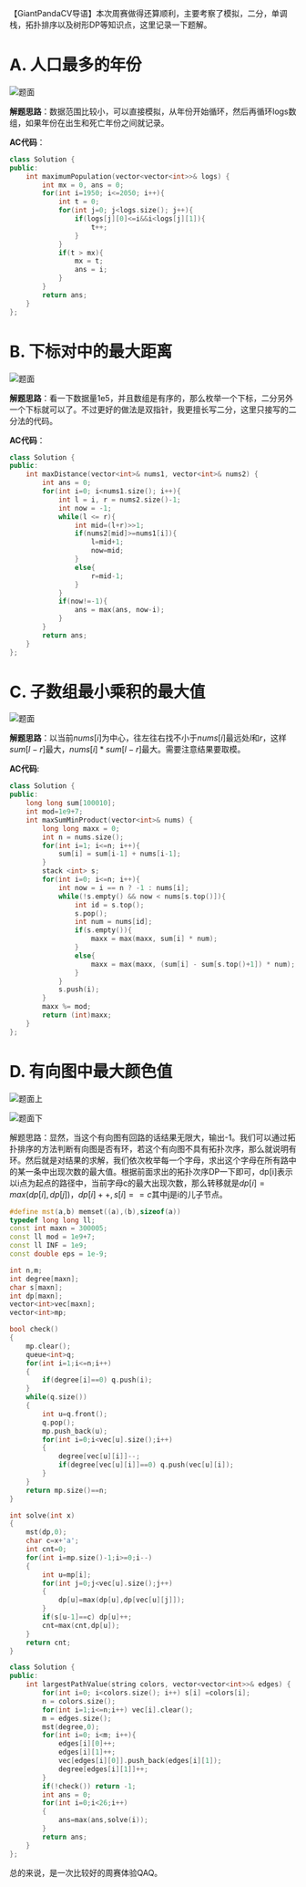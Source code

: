 【GiantPandaCV导语】本次周赛做得还算顺利，主要考察了模拟，二分，单调栈，拓扑排序以及树形DP等知识点，这里记录一下题解。



# A. 人口最多的年份

![题面](https://img-blog.csdnimg.cn/20210510230743847.png?x-oss-process=image/watermark,type_ZmFuZ3poZW5naGVpdGk,shadow_10,text_aHR0cHM6Ly9ibG9nLmNzZG4ubmV0L2p1c3Rfc29ydA==,size_16,color_FFFFFF,t_70)

**解题思路**：数据范围比较小，可以直接模拟，从年份开始循环，然后再循环logs数组，如果年份在出生和死亡年份之间就记录。

**AC代码**：


```cpp
class Solution {
public:
    int maximumPopulation(vector<vector<int>>& logs) {
        int mx = 0, ans = 0;
        for(int i=1950; i<=2050; i++){
            int t = 0;
            for(int j=0; j<logs.size(); j++){
                if(logs[j][0]<=i&&i<logs[j][1]){
                    t++;
                }
            }
            if(t > mx){
                mx = t;
                ans = i;
            }
        }
        return ans;
    }
};
```

# B. 下标对中的最大距离

![题面](https://img-blog.csdnimg.cn/20210510231350121.png?x-oss-process=image/watermark,type_ZmFuZ3poZW5naGVpdGk,shadow_10,text_aHR0cHM6Ly9ibG9nLmNzZG4ubmV0L2p1c3Rfc29ydA==,size_16,color_FFFFFF,t_70)


**解题思路**：看一下数据量1e5，并且数组是有序的，那么枚举一个下标，二分另外一个下标就可以了。不过更好的做法是双指针，我更擅长写二分，这里只接写的二分法的代码。

**AC代码**：

```cpp
class Solution {
public:
    int maxDistance(vector<int>& nums1, vector<int>& nums2) {
        int ans = 0;
        for(int i=0; i<nums1.size(); i++){
            int l = i, r = nums2.size()-1;
            int now = -1;
            while(l <= r){
                int mid=(l+r)>>1;
                if(nums2[mid]>=nums1[i]){
                    l=mid+1;
                    now=mid;
                }
                else{
                    r=mid-1;
                }
            }
            if(now!=-1){
                ans = max(ans, now-i);
            }
        }
        return ans;
    }
};
```

# C. 子数组最小乘积的最大值

![题面](https://img-blog.csdnimg.cn/20210510232133100.png?x-oss-process=image/watermark,type_ZmFuZ3poZW5naGVpdGk,shadow_10,text_aHR0cHM6Ly9ibG9nLmNzZG4ubmV0L2p1c3Rfc29ydA==,size_16,color_FFFFFF,t_70)


**解题思路**：以当前$nums[i]$为中心，往左往右找不小于$nums[i]$最远处$l$和$r$，这样$sum[l-r]$最大，$nums[i] * sum[l-r]$最大。需要注意结果要取模。

**AC代码**:

```cpp
class Solution {
public:
    long long sum[100010];
    int mod=1e9+7;
    int maxSumMinProduct(vector<int>& nums) {
        long long maxx = 0;
        int n = nums.size();
        for(int i=1; i<=n; i++){
            sum[i] = sum[i-1] + nums[i-1];
        }
        stack <int> s;
        for(int i=0; i<=n; i++){
            int now = i == n ? -1 : nums[i];
            while(!s.empty() && now < nums[s.top()]){
                int id = s.top();
                s.pop();
                int num = nums[id];
                if(s.empty()){
                    maxx = max(maxx, sum[i] * num);
                }
                else{
                    maxx = max(maxx, (sum[i] - sum[s.top()+1]) * num);
                }
            }
            s.push(i);
        }
        maxx %= mod;
        return (int)maxx;
    }
};
```


# D. 有向图中最大颜色值
![题面上](https://img-blog.csdnimg.cn/20210510232319776.png?x-oss-process=image/watermark,type_ZmFuZ3poZW5naGVpdGk,shadow_10,text_aHR0cHM6Ly9ibG9nLmNzZG4ubmV0L2p1c3Rfc29ydA==,size_16,color_FFFFFF,t_70)

![题面下](https://img-blog.csdnimg.cn/20210510232345599.png?x-oss-process=image/watermark,type_ZmFuZ3poZW5naGVpdGk,shadow_10,text_aHR0cHM6Ly9ibG9nLmNzZG4ubmV0L2p1c3Rfc29ydA==,size_16,color_FFFFFF,t_70)

解题思路：显然，当这个有向图有回路的话结果无限大，输出-1。我们可以通过拓扑排序的方法判断有向图是否有环，若这个有向图不具有拓扑次序，那么就说明有环。然后就是对结果的求解，我们依次枚举每一个字母，求出这个字母在所有路中的某一条中出现次数的最大值。根据前面求出的拓扑次序DP一下即可，dp[i]表示以i点为起点的路径中，当前字母c的最大出现次数，那么转移就是$dp[i]=max(dp[i], dp[j])$，$dp[i]++, s[i]==c$其中j是i的儿子节点。



```cpp
#define mst(a,b) memset((a),(b),sizeof(a))
typedef long long ll;
const int maxn = 300005;
const ll mod = 1e9+7;
const ll INF = 1e9;
const double eps = 1e-9;

int n,m;
int degree[maxn];
char s[maxn];
int dp[maxn];
vector<int>vec[maxn];
vector<int>mp;

bool check()
{
    mp.clear();
    queue<int>q;
    for(int i=1;i<=n;i++)
    {
        if(degree[i]==0) q.push(i);
    }
    while(q.size())
    {
        int u=q.front();
        q.pop();
        mp.push_back(u);
        for(int i=0;i<vec[u].size();i++)
        {
            degree[vec[u][i]]--;
            if(degree[vec[u][i]]==0) q.push(vec[u][i]);
        }
    }
    return mp.size()==n;
}

int solve(int x)
{
    mst(dp,0);
    char c=x+'a';
    int cnt=0;
    for(int i=mp.size()-1;i>=0;i--)
    {
        int u=mp[i];
        for(int j=0;j<vec[u].size();j++)
        {
            dp[u]=max(dp[u],dp[vec[u][j]]);
        }
        if(s[u-1]==c) dp[u]++;
        cnt=max(cnt,dp[u]);
    }
    return cnt;
}

class Solution {
public:
    int largestPathValue(string colors, vector<vector<int>>& edges) {
        for(int i=0; i<colors.size(); i++) s[i] =colors[i];
        n = colors.size();
        for(int i=1;i<=n;i++) vec[i].clear();
        m = edges.size();
        mst(degree,0);
        for(int i=0; i<m; i++){
            edges[i][0]++;
            edges[i][1]++;
            vec[edges[i][0]].push_back(edges[i][1]);
            degree[edges[i][1]]++;
        }
        if(!check()) return -1;
        int ans = 0;
        for(int i=0;i<26;i++)
        {
            ans=max(ans,solve(i));
        }
        return ans;
    }
};

```


总的来说，是一次比较好的周赛体验QAQ。
